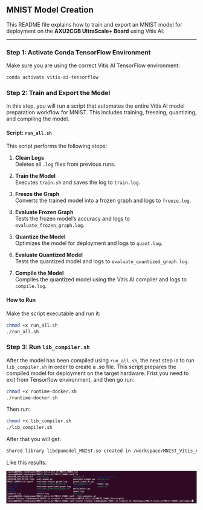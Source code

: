 ## MNIST Model Creation

This README file explains how to train and export an MNIST model for deployment on the **AXU2CGB UltraScale+ Board** using Vitis AI.

---

### Step 1: Activate Conda TensorFlow Environment

Make sure you are using the correct Vitis AI TensorFlow environment:

```bash
conda activate vitis-ai-tensorflow
```
### Step 2: Train and Export the Model

In this step, you will run a script that automates the entire Vitis AI model preparation workflow for MNIST. This includes training, freezing, quantizing, and compiling the model.

#### Script: `run_all.sh`

This script performs the following steps:

1. **Clean Logs**  
   Deletes all `.log` files from previous runs.

2. **Train the Model**  
   Executes `train.sh` and saves the log to `train.log`.

3. **Freeze the Graph**  
   Converts the trained model into a frozen graph and logs to `freeze.log`.

4. **Evaluate Frozen Graph**  
   Tests the frozen model’s accuracy and logs to `evaluate_frozen_graph.log`.

5. **Quantize the Model**  
   Optimizes the model for deployment and logs to `quant.log`.

6. **Evaluate Quantized Model**  
   Tests the quantized model and logs to `evaluate_quantized_graph.log`.

7. **Compile the Model**  
   Compiles the quantized model using the Vitis AI compiler and logs to `compile.log`.

#### How to Run

Make the script executable and run it:

```bash
chmod +x run_all.sh
./run_all.sh
```
### Step 3: Run `lib_compiler.sh`

After the model has been compiled using `run_all.sh`, the next step is to run `lib_compiler.sh` in order to create a .so file. This script prepares the compiled model for deployment on the target hardware. Frist you need to exit from Tensorflow environment, and then go run:
```bash
chmod +x runtime-docker.sh
./runtime-docker.sh
```
Then run:
```bash
chmod +x lib_compiler.sh
./lib_compiler.sh
```
After that you will get: 
```bash
Shared library libdpumodel_MNIST.so created in /workspace/MNIST_Vitis_AI/MNIST_DNNDK_lab/compile
```
Like this results:

![Shared Object Files](images/sofile.png)